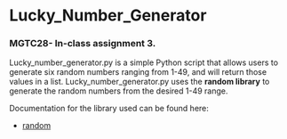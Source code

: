 # Lucky_Number_Generator
### MGTC28- In-class assignment 3. 

Lucky_number_generator.py is a simple Python script that allows users to generate six random numbers ranging from 1-49, and will return those values in a list. Lucky_number_generator.py uses the **random library** to generate the random numbers from the desired 1-49 range. 

Documentation for the library used can be found here: 
* [random](https://docs.python.org/3/library/random.html)
